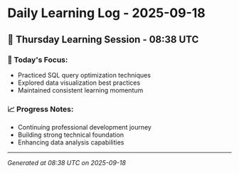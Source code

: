 # Daily Learning Log - 2025-09-18

## 📅 Thursday Learning Session - 08:38 UTC

### 🎯 Today's Focus:
- Practiced SQL query optimization techniques
- Explored data visualization best practices
- Maintained consistent learning momentum

### 📈 Progress Notes:
- Continuing professional development journey
- Building strong technical foundation
- Enhancing data analysis capabilities

---
*Generated at 08:38 UTC on 2025-09-18*
